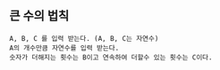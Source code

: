 ## 큰 수의 법칙
```
A, B, C 를 입력 받는다. (A, B, C는 자연수)
A의 개수만큼 자연수를 입력 받는다.
숫자가 더해지는 횟수는 B이고 연속하여 더할수 있는 횟수는 C이다.
```
